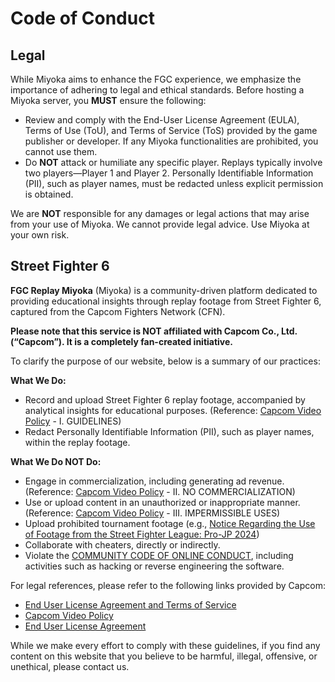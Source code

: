 # Code of Conduct

## Legal

While Miyoka aims to enhance the FGC experience, we emphasize the importance of adhering to legal and ethical standards. Before hosting a Miyoka server, you **MUST** ensure the following:

- Review and comply with the End-User License Agreement (EULA), Terms of Use (ToU), and Terms of Service (ToS) provided by the game publisher or developer. If any Miyoka functionalities are prohibited, you cannot use them.
- Do **NOT** attack or humiliate any specific player. Replays typically involve two players—Player 1 and Player 2. Personally Identifiable Information (PII), such as player names, must be redacted unless explicit permission is obtained.

We are **NOT** responsible for any damages or legal actions that may arise from your use of Miyoka. We cannot provide legal advice. Use Miyoka at your own risk.

## Street Fighter 6

**FGC Replay Miyoka** (Miyoka) is a community-driven platform dedicated to providing educational insights through replay footage from Street Fighter 6, captured from the Capcom Fighters Network (CFN).

**Please note that this service is NOT affiliated with Capcom Co., Ltd. (“Capcom”). It is a completely fan-created initiative.**

To clarify the purpose of our website, below is a summary of our practices:

**What We Do:**

- Record and upload Street Fighter 6 replay footage, accompanied by analytical insights for educational purposes. (Reference: [Capcom Video Policy](https://www.capcomusa.com/video-policy/) - I. GUIDELINES)
- Redact Personally Identifiable Information (PII), such as player names, within the replay footage.

**What We Do NOT Do:**

- Engage in commercialization, including generating ad revenue. (Reference: [Capcom Video Policy](https://www.capcomusa.com/video-policy/) - II. NO COMMERCIALIZATION)
- Use or upload content in an unauthorized or inappropriate manner. (Reference: [Capcom Video Policy](https://www.capcomusa.com/video-policy/) - III. IMPERMISSIBLE USES)
- Upload prohibited tournament footage (e.g., [Notice Regarding the Use of Footage from the Street Fighter League: Pro-JP 2024](https://sf.esports.capcom.com/news/51770/))
- Collaborate with cheaters, directly or indirectly.
- Violate the [COMMUNITY CODE OF ONLINE CONDUCT](https://www.streetfighter.com/6/eula/steam/en/), including activities such as hacking or reverse engineering the software.

For legal references, please refer to the following links provided by Capcom:

- [End User License Agreement and Terms of Service](https://www.streetfighter.com/6/eula/steam/en/)
- [Capcom Video Policy](https://www.capcomusa.com/video-policy/)
- [End User License Agreement](https://game.capcom.com/eula/eng.html)

While we make every effort to comply with these guidelines, if you find any content on this website that you believe to be harmful, illegal, offensive, or unethical, please contact us.
